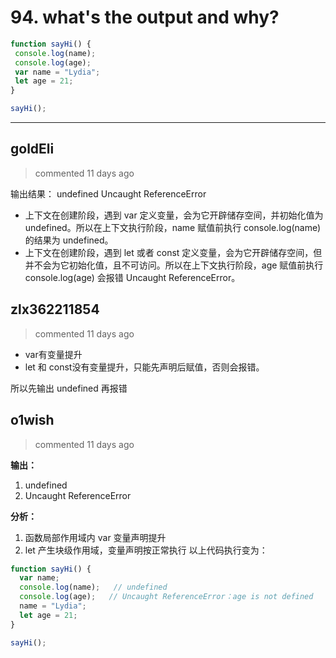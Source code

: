 
 # 94. what's the output and why?   
 ```javascript
function sayHi() {
  console.log(name);
  console.log(age);
  var name = "Lydia";
  let age = 21;
}

sayHi();

``` 
 ***
## goldEli 
 > commented 11 days ago 

输出结果：
undefined
Uncaught ReferenceError

* 上下文在创建阶段，遇到 var 定义变量，会为它开辟储存空间，并初始化值为 undefined。所以在上下文执行阶段，name 赋值前执行 console.log(name) 的结果为 undefined。
* 上下文在创建阶段，遇到 let 或者 const 定义变量，会为它开辟储存空间，但并不会为它初始化值，且不可访问。所以在上下文执行阶段，age 赋值前执行 console.log(age) 会报错 Uncaught ReferenceError。
## zlx362211854 
 > commented 11 days ago 

* var有变量提升
* let 和 const没有变量提升，只能先声明后赋值，否则会报错。

所以先输出 undefined 再报错

## o1wish 
 > commented 11 days ago 

**输出：**
1. undefined
2. Uncaught ReferenceError

**分析：**
1. 函数局部作用域内 var 变量声明提升
2. let 产生块级作用域，变量声明按正常执行
以上代码执行变为：

```javascript
function sayHi() {
  var name;
  console.log(name);   // undefined
  console.log(age);   // Uncaught ReferenceError：age is not defined 
  name = "Lydia";
  let age = 21;
}

sayHi();

```